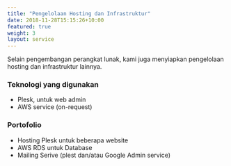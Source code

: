 ```yaml
---
title: "Pengelolaan Hosting dan Infrastruktur"
date: 2018-11-28T15:15:26+10:00
featured: true
weight: 3
layout: service
---
```


Selain pengembangan perangkat lunak, kami juga menyiapkan pengelolaan hosting dan infrastruktur lainnya.

### Teknologi yang digunakan
- Plesk, untuk web admin
- AWS service (on-request)

### Portofolio
- Hosting Plesk untuk beberapa website
- AWS RDS untuk Database
- Mailing Serive (plest dan/atau Google Admin service)